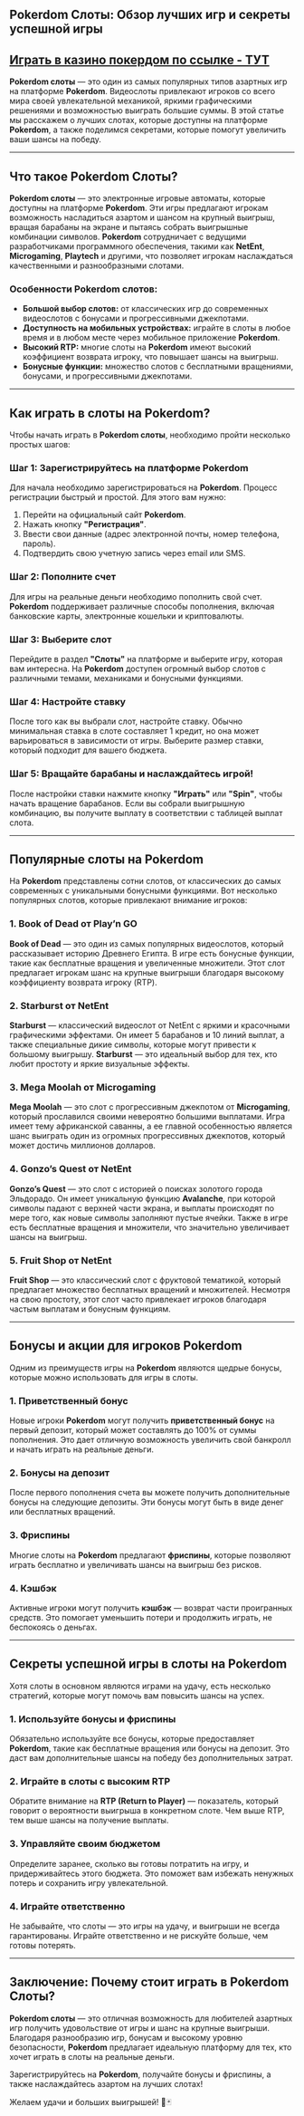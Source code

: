 ## Pokerdom Слоты: Обзор лучших игр и секреты успешной игры

## [**Играть в казино покердом по ссылке - ТУТ**](https://brandplay.link/FwVc4f)

**Pokerdom слоты** — это один из самых популярных типов азартных игр на платформе **Pokerdom**. Видеослоты привлекают игроков со всего мира своей увлекательной механикой, яркими графическими решениями и возможностью выиграть большие суммы. В этой статье мы расскажем о лучших слотах, которые доступны на платформе **Pokerdom**, а также поделимся секретами, которые помогут увеличить ваши шансы на победу.

***

## Что такое Pokerdom Слоты?

**Pokerdom слоты** — это электронные игровые автоматы, которые доступны на платформе **Pokerdom**. Эти игры предлагают игрокам возможность насладиться азартом и шансом на крупный выигрыш, вращая барабаны на экране и пытаясь собрать выигрышные комбинации символов. **Pokerdom** сотрудничает с ведущими разработчиками программного обеспечения, такими как **NetEnt**, **Microgaming**, **Playtech** и другими, что позволяет игрокам наслаждаться качественными и разнообразными слотами.

### Особенности **Pokerdom слотов**:

* **Большой выбор слотов:** от классических игр до современных видеослотов с бонусами и прогрессивными джекпотами.
* **Доступность на мобильных устройствах:** играйте в слоты в любое время и в любом месте через мобильное приложение **Pokerdom**.
* **Высокий RTP:** многие слоты на **Pokerdom** имеют высокий коэффициент возврата игроку, что повышает шансы на выигрыш.
* **Бонусные функции:** множество слотов с бесплатными вращениями, бонусами, и прогрессивными джекпотами.

***

## Как играть в слоты на Pokerdom?

Чтобы начать играть в **Pokerdom слоты**, необходимо пройти несколько простых шагов:

### Шаг 1: Зарегистрируйтесь на платформе Pokerdom

Для начала необходимо зарегистрироваться на **Pokerdom**. Процесс регистрации быстрый и простой. Для этого вам нужно:

1. Перейти на официальный сайт **Pokerdom**.
2. Нажать кнопку **"Регистрация"**.
3. Ввести свои данные (адрес электронной почты, номер телефона, пароль).
4. Подтвердить свою учетную запись через email или SMS.

### Шаг 2: Пополните счет

Для игры на реальные деньги необходимо пополнить свой счет. **Pokerdom** поддерживает различные способы пополнения, включая банковские карты, электронные кошельки и криптовалюты.

### Шаг 3: Выберите слот

Перейдите в раздел **"Слоты"** на платформе и выберите игру, которая вам интересна. На **Pokerdom** доступен огромный выбор слотов с различными темами, механиками и бонусными функциями.

### Шаг 4: Настройте ставку

После того как вы выбрали слот, настройте ставку. Обычно минимальная ставка в слоте составляет 1 кредит, но она может варьироваться в зависимости от игры. Выберите размер ставки, который подходит для вашего бюджета.

### Шаг 5: Вращайте барабаны и наслаждайтесь игрой!

После настройки ставки нажмите кнопку **"Играть"** или **"Spin"**, чтобы начать вращение барабанов. Если вы собрали выигрышную комбинацию, вы получите выплату в соответствии с таблицей выплат слота.

***

## Популярные слоты на Pokerdom

На **Pokerdom** представлены сотни слотов, от классических до самых современных с уникальными бонусными функциями. Вот несколько популярных слотов, которые привлекают внимание игроков:

### 1. **Book of Dead** от Play’n GO

**Book of Dead** — это один из самых популярных видеослотов, который рассказывает историю Древнего Египта. В игре есть бонусные функции, такие как бесплатные вращения и увеличенные множители. Этот слот предлагает игрокам шанс на крупные выигрыши благодаря высокому коэффициенту возврата игроку (RTP).

### 2. **Starburst** от NetEnt

**Starburst** — классический видеослот от NetEnt с яркими и красочными графическими эффектами. Он имеет 5 барабанов и 10 линий выплат, а также специальные дикие символы, которые могут привести к большому выигрышу. **Starburst** — это идеальный выбор для тех, кто любит простоту и яркие визуальные эффекты.

### 3. **Mega Moolah** от Microgaming

**Mega Moolah** — это слот с прогрессивным джекпотом от **Microgaming**, который прославился своими невероятно большими выплатами. Игра имеет тему африканской саванны, а ее главной особенностью является шанс выиграть один из огромных прогрессивных джекпотов, который может достичь миллионов долларов.

### 4. **Gonzo’s Quest** от NetEnt

**Gonzo’s Quest** — это слот с историей о поисках золотого города Эльдорадо. Он имеет уникальную функцию **Avalanche**, при которой символы падают с верхней части экрана, и выплаты происходят по мере того, как новые символы заполняют пустые ячейки. Также в игре есть бесплатные вращения и множители, что значительно увеличивает шансы на выигрыш.

### 5. **Fruit Shop** от NetEnt

**Fruit Shop** — это классический слот с фруктовой тематикой, который предлагает множество бесплатных вращений и множителей. Несмотря на свою простоту, этот слот часто привлекает игроков благодаря частым выплатам и бонусным функциям.

***

## Бонусы и акции для игроков Pokerdom

Одним из преимуществ игры на **Pokerdom** являются щедрые бонусы, которые можно использовать для игры в слоты.

### 1. **Приветственный бонус**

Новые игроки **Pokerdom** могут получить **приветственный бонус** на первый депозит, который может составлять до 100% от суммы пополнения. Это дает отличную возможность увеличить свой банкролл и начать играть на реальные деньги.

### 2. **Бонусы на депозит**

После первого пополнения счета вы можете получить дополнительные бонусы на следующие депозиты. Эти бонусы могут быть в виде денег или бесплатных вращений.

### 3. **Фриспины**

Многие слоты на **Pokerdom** предлагают **фриспины**, которые позволяют играть бесплатно и увеличивать шансы на выигрыш без рисков.

### 4. **Кэшбэк**

Активные игроки могут получить **кэшбэк** — возврат части проигранных средств. Это помогает уменьшить потери и продолжить играть, не беспокоясь о деньгах.

***

## Секреты успешной игры в слоты на Pokerdom

Хотя слоты в основном являются играми на удачу, есть несколько стратегий, которые могут помочь вам повысить шансы на успех.

### 1. **Используйте бонусы и фриспины**

Обязательно используйте все бонусы, которые предоставляет **Pokerdom**, такие как бесплатные вращения или бонусы на депозит. Это даст вам дополнительные шансы на победу без дополнительных затрат.

### 2. **Играйте в слоты с высоким RTP**

Обратите внимание на **RTP (Return to Player)** — показатель, который говорит о вероятности выигрыша в конкретном слоте. Чем выше RTP, тем выше шансы на получение выплаты.

### 3. **Управляйте своим бюджетом**

Определите заранее, сколько вы готовы потратить на игру, и придерживайтесь этого бюджета. Это поможет вам избежать ненужных потерь и сохранить игру увлекательной.

### 4. **Играйте ответственно**

Не забывайте, что слоты — это игры на удачу, и выигрыши не всегда гарантированы. Играйте ответственно и не рискуйте больше, чем готовы потерять.

***

## Заключение: Почему стоит играть в Pokerdom Слоты?

**Pokerdom слоты** — это отличная возможность для любителей азартных игр получить удовольствие от игры и шанс на крупные выигрыши. Благодаря разнообразию игр, бонусам и высокому уровню безопасности, **Pokerdom** предлагает идеальную платформу для тех, кто хочет играть в слоты на реальные деньги.

Зарегистрируйтесь на **Pokerdom**, получайте бонусы и фриспины, а также наслаждайтесь азартом на лучших слотах!

Желаем удачи и больших выигрышей! 🎰🃏
